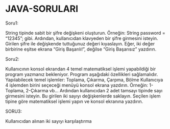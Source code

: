 # JAVA-SORULARI

Soru1: 

String tipinde sabit bir şifre değişkeni oluşturun. Örneğin: String password = “12345”; gibi. Ardından, 
kullanıcıdan klavyeden bir şifre girmesini isteyin. Girilen şifre ile değişkende tuttuğunuz değeri kıyaslayın.
 Eğer, iki değer birbirine eşitse ekrana “Giriş Başarılı!”, değilse “Giriş Başarısız” yazdırın.

Soru2: 

Kullanıcının konsol ekrandan 4 temel matematiksel işlemi yapabildiği bir program yazmanız bekleniyor. 
Program aşağıdaki özellikleri sağlamalıdır.
Yapılabilecek temel işlemler: Toplama, Çıkarma, Çarpma, Bölme
Kullanıcıya 4 işlemden birini seçeceği menüyü konsol ekrana yazdırın. Örneğin: 1-Toplama, 2-Çıkarma vb…
Ardından kullanıcıdan 2 adet tamsayı tipinde sayı girmesini isteyin. Bu girilen iki sayıyı değişkenlerde saklayın.
Seçilen işlem tipine göre matematiksel işlemi yapın ve konsol ekranına yazdırın.

SORU3:

Kullanıcıdan alınan iki sayıyı karşılaştırma
